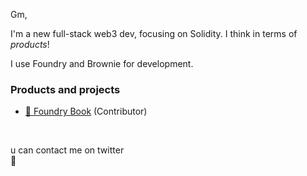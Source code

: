 Gm,

I'm a new full-stack web3 dev, focusing on Solidity. I think in terms of *products*!

I use Foundry and Brownie for development.

### Products and projects
- [📖 Foundry Book](https://onbjerg.github.io/foundry-book/) (Contributor)

<br>

u can contact me on twitter <br>
🌸

<!--
**ZeroEkkusu/ZeroEkkusu** is a ✨ _special_ ✨ repository because its `README.md` (this file) appears on your GitHub profile.

Here are some ideas to get you started:

- 🔭 I’m currently working on ...
- 🌱 I’m currently learning ...
- 👯 I’m looking to collaborate on ...
- 🤔 I’m looking for help with ...
- 💬 Ask me about ...
- 📫 How to reach me: ...
- 😄 Pronouns: ...
- ⚡ Fun fact: ...
-->

